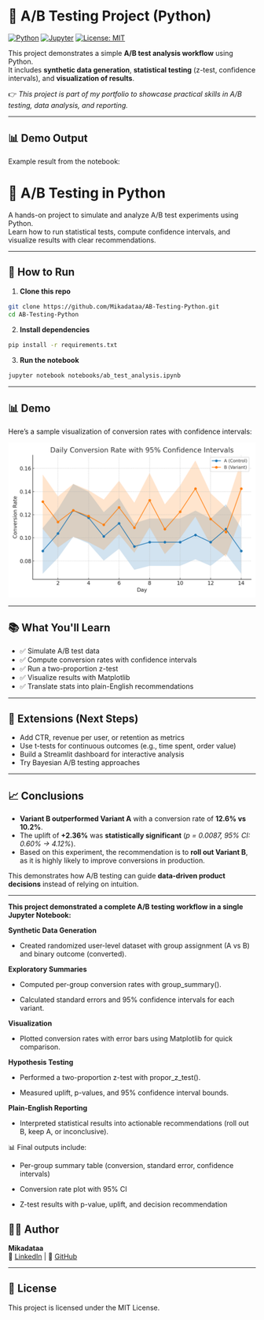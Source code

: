 # 🎯 A/B Testing Project (Python)

[![Python](https://img.shields.io/badge/Python-3.9-blue.svg)]()
[![Jupyter](https://img.shields.io/badge/Jupyter-Notebook-orange.svg)]()
[![License: MIT](https://img.shields.io/badge/License-MIT-green.svg)](LICENSE)

This project demonstrates a simple **A/B test analysis workflow** using Python.  
It includes **synthetic data generation**, **statistical testing** (z-test, confidence intervals), and **visualization of results**.  

👉 _This project is part of my portfolio to showcase practical skills in A/B testing, data analysis, and reporting._  

---

## 📊 Demo Output
Example result from the notebook:



# 🧪 A/B Testing in Python

A hands-on project to simulate and analyze A/B test experiments using Python.  
Learn how to run statistical tests, compute confidence intervals, and visualize results with clear recommendations.

---

## 🚀 How to Run

1. **Clone this repo**

```bash
git clone https://github.com/Mikadataa/AB-Testing-Python.git
cd AB-Testing-Python
```

2. **Install dependencies**

```bash
pip install -r requirements.txt
```

3. **Run the notebook**

```bash
jupyter notebook notebooks/ab_test_analysis.ipynb
```

---

## 📊 Demo

Here’s a sample visualization of conversion rates with confidence intervals:

![Demo Chart](demo_chart.png)

---

## 📚 What You'll Learn

- ✅ Simulate A/B test data  
- ✅ Compute conversion rates with confidence intervals  
- ✅ Run a two-proportion z-test  
- ✅ Visualize results with Matplotlib  
- ✅ Translate stats into plain-English recommendations  

---

## 🔮 Extensions (Next Steps)

- Add CTR, revenue per user, or retention as metrics  
- Use t-tests for continuous outcomes (e.g., time spent, order value)  
- Build a Streamlit dashboard for interactive analysis  
- Try Bayesian A/B testing approaches  

---

## 📈 Conclusions

- **Variant B outperformed Variant A** with a conversion rate of **12.6% vs 10.2%**.  
- The uplift of **+2.36%** was **statistically significant** (*p = 0.0087, 95% CI: 0.60% → 4.12%*).  
- Based on this experiment, the recommendation is to **roll out Variant B**, as it is highly likely to improve conversions in production.  

This demonstrates how A/B testing can guide **data-driven product decisions** instead of relying on intuition.

---


**This project demonstrated a complete A/B testing workflow in a single Jupyter Notebook:**

**Synthetic Data Generation**

- Created randomized user-level dataset with group assignment (A vs B) and binary outcome (converted).

**Exploratory Summaries**

- Computed per-group conversion rates with group_summary().

- Calculated standard errors and 95% confidence intervals for each variant.

**Visualization**

- Plotted conversion rates with error bars using Matplotlib for quick comparison.

**Hypothesis Testing**

- Performed a two-proportion z-test with propor_z_test().

- Measured uplift, p-values, and 95% confidence interval bounds.

**Plain-English Reporting**

- Interpreted statistical results into actionable recommendations (roll out B, keep A, or inconclusive).

📊 Final outputs include:

- Per-group summary table (conversion, standard error, confidence intervals)

- Conversion rate plot with 95% CI

- Z-test results with p-value, uplift, and decision recommendation

## 👩‍💻 Author

**Mikadataa**  
🔗 [LinkedIn](https://www.linkedin.com/in/smagulova/) | 🐙 [GitHub](https://github.com/Mikadataa)

---

## 📄 License

This project is licensed under the MIT License.
